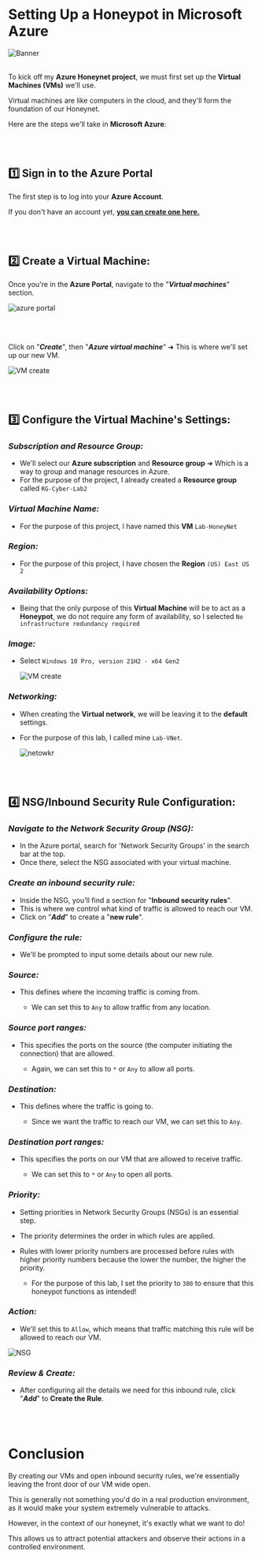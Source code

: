 # Setting Up a Honeypot in Microsoft Azure



![Banner](https://github.com/franciscovfonseca/Setting-Up-Vulnerable-VMs-in-Azure/assets/172988970/6d3ace39-dbbe-43fc-8aad-fdd636ead33c)
<br />
<br />

To kick off my **Azure Honeynet project**, we must first set up the **Virtual Machines (VMs)** we'll use.

Virtual machines are like computers in the cloud, and they'll form the foundation of our Honeynet.

Here are the steps we'll take in **Microsoft Azure**:

<br />
<br />


## 1️⃣ Sign in to the Azure Portal

The first step is to log into your **Azure Account**.

If you don't have an account yet, **[you can create one here.](https://portal.azure.com)**

<br />
<br />


## 2️⃣ Create a Virtual Machine:

Once you're in the **Azure Portal**, navigate to the "***Virtual machines***" section. 
  
![azure portal](https://github.com/franciscovfonseca/Setting-Up-Vulnerable-VMs-in-Azure/assets/172988970/7fb3a3c7-300f-4a6c-be99-08385d652a40)

<br />
<br />
  
Click on "***Create***", then "***Azure virtual machine***" ➜ This is where we'll set up our new VM.
  
 
![VM create](https://github.com/franciscovfonseca/Setting-Up-Vulnerable-VMs-in-Azure/assets/172988970/55672c37-2314-4acf-8380-c4db6f2dc475)
  
<br />
<br />
  
  
## 3️⃣ Configure the Virtual Machine's Settings:
  
### *Subscription and Resource Group:*

- We'll select our **Azure subscription** and **Resource group** ➜ Which is a way to group and manage resources in Azure.
- For the purpose of the project, I already created a **Resource group** called ```RG-Cyber-Lab2``` 

  
### *Virtual Machine Name:*

- For the purpose of this project, I have named this **VM** ```Lab-HoneyNet```

### *Region:*

- For the purpose of this project, I have chosen the **Region** ```(US) East US 2```
  
### *Availability Options:*

- Being that the only purpose of this **Virtual Machine** will be to act as a **Honeypot**, we do not require any form of availability, so I selected ```No infrastructure redundancy required```

### *Image:*

- Select ```Windows 10 Pro, version 21H2 - x64 Gen2```
  
  ![VM create](https://github.com/franciscovfonseca/Setting-Up-Vulnerable-VMs-in-Azure/assets/172988970/6552ee36-48ad-4019-9c4f-091e5bccc828)

### *Networking:*

- When creating the **Virtual network**, we will be leaving it to the **default** settings.
- For the purpose of this lab, I called mine ```Lab-VNet```.
  
  ![netowkr](https://github.com/franciscovfonseca/Setting-Up-Vulnerable-VMs-in-Azure/assets/172988970/d1fae176-6879-4199-b0be-f56e8d2d437b)
  
<br />
<br />
  
 
## 4️⃣ NSG/Inbound Security Rule Configuration:
 
### *Navigate to the Network Security Group (NSG):*

- In the Azure portal, search for 'Network Security Groups' in the search bar at the top.
- Once there, select the NSG associated with your virtual machine.
  
### *Create an inbound security rule:*

- Inside the NSG, you'll find a section for "**Inbound security rules**".
- This is where we control what kind of traffic is allowed to reach our VM.
- Click on "***Add***" to create a "**new rule**".

### *Configure the rule:*

- We'll be prompted to input some details about our new rule.
  
### *Source:*

- This defines where the incoming traffic is coming from.
  
  - We can set this to ```Any``` to allow traffic from any location.
  
### *Source port ranges:*

- This specifies the ports on the source (the computer initiating the connection) that are allowed.

  - Again, we can set this to ```*``` or ```Any``` to allow all ports.

### *Destination:*

- This defines where the traffic is going to.

  - Since we want the traffic to reach our VM, we can set this to ```Any```.
  
### *Destination port ranges:*

- This specifies the ports on our VM that are allowed to receive traffic.

  - We can set this to ```*``` or ```Any``` to open all ports.
  
### *Priority:*

- Setting priorities in Network Security Groups (NSGs) is an essential step.
- The priority determines the order in which rules are applied.
- Rules with lower priority numbers are processed before rules with higher priority numbers because the lower the number, the higher the priority.

  - For the purpose of this lab, I set the priority to ```300``` to ensure that this honeypot functions as intended!

### *Action:*

- We'll set this to ```Allow```, which means that traffic matching this rule will be allowed to reach our VM. 
  
 ![NSG](https://github.com/franciscovfonseca/Setting-Up-Vulnerable-VMs-in-Azure/assets/172988970/0bf17e13-1f81-42ac-8692-dbf3bbbdf893)

  
### *Review & Create:*

- After configuring all the details we need for this inbound rule, click "***Add***" to **Create the Rule**.
 
  
<br />
<br />
  

# Conclusion

By creating our VMs and open inbound security rules, we're essentially leaving the front door of our VM wide open.

This is generally not something you'd do in a real production environment, as it would make your system extremely vulnerable to attacks.

However, in the context of our honeynet, it's exactly what we want to do!

This allows us to attract potential attackers and observe their actions in a controlled environment.

  
<br />
<br />
  
 
 
